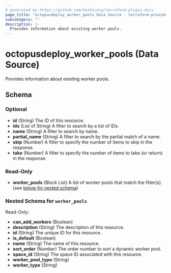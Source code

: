```yaml
---
# generated by https://github.com/hashicorp/terraform-plugin-docs
page_title: "octopusdeploy_worker_pools Data Source - terraform-provider-octopusdeploy"
subcategory: ""
description: |-
  Provides information about existing worker pools.
---
```


# octopusdeploy_worker_pools (Data Source)

Provides information about existing worker pools.



<!-- schema generated by tfplugindocs -->
## Schema

### Optional

- **id** (String) The ID of this resource.
- **ids** (List of String) A filter to search by a list of IDs.
- **name** (String) A filter to search by name.
- **partial_name** (String) A filter to search by the partial match of a name.
- **skip** (Number) A filter to specify the number of items to skip in the response.
- **take** (Number) A filter to specify the number of items to take (or return) in the response.

### Read-Only

- **worker_pools** (Block List) A list of worker pools that match the filter(s). (see [below for nested schema](#nestedblock--worker_pools))

<a id="nestedblock--worker_pools"></a>
### Nested Schema for `worker_pools`

Read-Only:

- **can_add_workers** (Boolean)
- **description** (String) The description of this resource.
- **id** (String) The unique ID for this resource.
- **is_default** (Boolean)
- **name** (String) The name of this resource.
- **sort_order** (Number) The order number to sort a dynamic worker pool.
- **space_id** (String) The space ID associated with this resource.
- **worker_pool_type** (String)
- **worker_type** (String)


